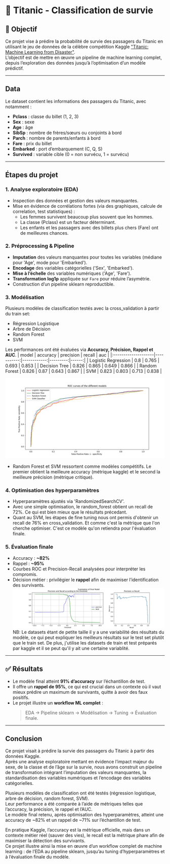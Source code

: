 # 🚢 Titanic - Classification de survie

## 🎯 Objectif
Ce projet vise à prédire la probabilité de survie des passagers du Titanic en utilisant le jeu de données de la célèbre compétition Kaggle ["Titanic: Machine Learning from Disaster"](https://www.kaggle.com/c/titanic).  
L’objectif est de mettre en œuvre un pipeline de machine learning complet, depuis l’exploration des données jusqu’à l’optimisation d’un modèle prédictif.

---

## Data
Le dataset contient les informations des passagers du Titanic, avec notamment :
- **Pclass** : classe du billet (1, 2, 3)
- **Sex** : sexe
- **Age** : âge
- **SibSp** : nombre de frères/sœurs ou conjoints à bord
- **Parch** : nombre de parents/enfants à bord
- **Fare** : prix du billet
- **Embarked** : port d’embarquement (C, Q, S)
- **Survived** : variable cible (0 = non survécu, 1 = survécu)

---

## Étapes du projet

### 1. Analyse exploratoire (EDA)
- Inspection des données et gestion des valeurs manquantes.  
- Mise en évidence de corrélations fortes (via des graphiques, calcule de correlation, test statistiques) :
  - Les femmes survivent beaucoup plus souvent que les hommes.  
  - La classe (Pclass) est un facteur déterminant.  
  - Les enfants et les passagers avec des billets plus chers (Fare) ont de meilleures chances.  

### 2. Préprocessing & Pipeline
- **Imputation** des valeurs manquantes pour toutes les variables (médiane pour 'Age', mode pour 'Embarked').  
- **Encodage** des variables catégorielles ('Sex', 'Embarked').  
- **Mise à l’échelle** des variables numériques ('Age', 'Fare').  
- **Transformation log1p** appliquée sur `Fare` pour réduire l’asymétrie.  
- Construction d’un pipeline sklearn reproductible.  

### 3. Modélisation
Plusieurs modèles de classification testés avec la cross_validation à partir du train set:
- Régression Logistique  
- Arbre de Décision  
- Random Forest  
- SVM  

Les performances ont été évaluées via **Accuracy, Précision, Rappel et AUC**.
| model               |   accuracy |   precision |   recall |   auc |
|:--------------------|-----------:|------------:|---------:|------:|
| Logistic Regression |      0.8   |       0.765 |    0.693 | 0.853 |
| Decision Tree       |      0.826 |       0.865 |    0.649 | 0.866 |
| Random Forest       |      0.826 |       0.87  |    0.643 | 0.867 |
| SVM                 |      0.823 |       0.803 |    0.713 | 0.838 |

![benchmark_model](reports/roc_curves_of_benchmarked_models.jpg)

- Random Forest et SVM ressortent comme modèles compétitifs. Le premier obtient la meilleure accuracy (métrique kaggle) et le second la meilleure précision (métrique critique). 

### 4. Optimisation des hyperparamètres
- Hyperparamètres ajustés via 'RandomizedSearchCV'.  
- Avec une simple optimisation, le random_forest obtient un recall de 72%. Ce qui est bien mieux que le résultats précedant. 
- Quant au SVM, les étapes de fine tuning nous ont permis d'obtenir un recall de 76% en cross_validation. Et comme c'est la métrique que l'on cherche optimiser. C'est ce modèle qu'on retiendra pour l'évaluation finale. 

### 5. Évaluation finale
- Accuracy : **~82%**   
- Rappel : **~95%**  
- Courbes ROC et Precision-Recall analysées pour interpréter les compromis.  
- Décision métier : privilégier le **rappel** afin de maximiser l’identification des survivants.  
![precision_recall_curves_of_the_final_model](reports/Precision-and-recall-curves-of-the-final-model.jpg)
NB: Le datasets étant de petite taille il y a une variabilité des résultats du modèle, ce qui peut expliquer les meilleurs résultats sur le test set plutôt que le train set. De plus, j'utilise les datasets de train et test préparés par kaggle et il se peut qu'il y ait une certaine variablité. 
---

## ✅ Résultats
- Le modèle final atteint **91% d’accuracy** sur l’échantillon de test.  
- Il offre un **rappel de 95%**, ce qui est crucial dans un contexte où il vaut mieux prédire un maximum de survivants, quitte à avoir des faux positifs.  
- Le projet illustre un **workflow ML complet** :  
  > EDA → Pipeline sklearn → Modélisation → Tuning → Évaluation finale.  

---
## Conclusion

Ce projet visait à prédire la survie des passagers du Titanic à partir des données Kaggle.  
Après une analyse exploratoire mettant en évidence l’impact majeur du sexe, de la classe et de l’âge sur la survie, nous avons construit un pipeline de transformation intégrant l’imputation des valeurs manquantes, la standardisation des variables numériques et l’encodage des variables catégorielles.  

Plusieurs modèles de classification ont été testés (régression logistique, arbre de décision, random forest, SVM).  
Leur performance a été comparée à l’aide de métriques telles que l’accuracy, la précision, le rappel et l’AUC.  
Le modèle final retenu, après optimisation des hyperparamètres, atteint une accuracy de ~82% et un rappel de ~71% sur l’échantillon de test.  

En pratique Kaggle, l’accuracy est la métrique officielle, mais dans un contexte métier réel (sauver des vies), le recall est la métrique phare afin de maximiser la détection des survivants.  
Ce projet illustre ainsi la mise en œuvre d’un workflow complet de machine learning : de l’EDA au pipeline sklearn, jusqu’au tuning d’hyperparamètres et à l’évaluation finale du modèle.



